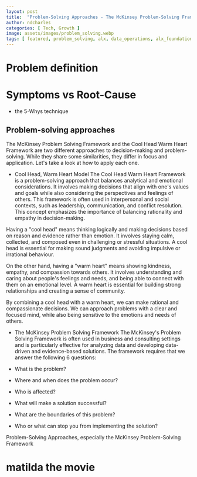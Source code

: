 ```yaml
---
layout: post
title:  "Problem-Solving Approaches - The McKinsey Problem-Solving Framework"
author: ndcharles
categories: [ Tech, Growth ]
image: assets/images/problem_solving.webp
tags: [ featured, problem_solving, alx, data_operations, alx_foundations, alx_nigeria ]
---
```

# Problem definition

# Symptoms vs Root-Cause
- the 5-Whys technique 

## Problem-solving approaches
The McKinsey Problem Solving Framework and the Cool Head Warm Heart Framework are two different approaches to decision-making and problem-solving. While they share some similarities, they differ in focus and application. Let's take a look at how to apply each one. 

- Cool Head, Warm Heart Model
The Cool Head Warm Heart Framework is a problem-solving approach that balances analytical and emotional considerations. It involves making decisions that align with one's values and goals while also considering the perspectives and feelings of others. This framework is often used in interpersonal and social contexts, such as leadership, communication, and conflict resolution.
This concept emphasizes the importance of balancing rationality and empathy in decision-making.

Having a "cool head" means thinking logically and making decisions based on reason and evidence rather than emotion. It involves staying calm, collected, and composed even in challenging or stressful situations. A cool head is essential for making sound judgments and avoiding impulsive or irrational behaviour.

On the other hand, having a "warm heart" means showing kindness, empathy, and compassion towards others. It involves understanding and caring about people's feelings and needs, and being able to connect with them on an emotional level. A warm heart is essential for building strong relationships and creating a sense of community.

By combining a cool head with a warm heart, we can make rational and compassionate decisions. We can approach problems with a clear and focused mind, while also being sensitive to the emotions and needs of others. 

- The McKinsey Problem Solving Framework
The McKinsey's Problem Solving Framework is often used in business and consulting settings and is particularly effective for analyzing data and developing data-driven and evidence-based solutions. The framework requires that we answer the following 6 questions:

- What is the problem?
- Where and when does the problem occur?
- Who is affected?
- What will make a solution successful?
- What are the boundaries of this problem?
- Who or what can stop you from implementing the solution?


Problem-Solving Approaches, especially the McKinsey Problem-Solving Framework

# matilda the movie 
